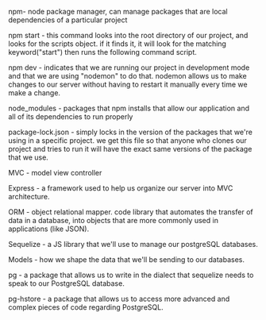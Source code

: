 npm- node package manager, can manage packages that are local dependencies of a particular project

npm start - this command looks into the root directory of our project, and looks for the scripts object.  if it finds it, it will look for the matching keyword("start") then runs the following command script.

npm dev - indicates that we are running our project in development mode and that we are using "nodemon" to do that. nodemon allows us to make changes to our server without having to restart it manually every time we make a change.

node_modules - packages that npm installs that allow our application and all of its dependencies to run properly

package-lock.json - simply locks in the version of the packages that we're using in a specific project. we get this file so that anyone who clones our project and tries to run it will have the exact same versions of the package that we use.

MVC - model view controller

Express - a framework used to help us organize our server into MVC architecture.

ORM - object relational mapper.  code library that automates the transfer of data in a database, into objects that are more commonly used in applications (like JSON).

Sequelize - a JS library that we'll use to manage our postgreSQL databases. 

Models - how we shape the data that we'll be sending to our databases.

pg - a package that allows us to write in the dialect that sequelize needs to speak to our PostgreSQL database.

pg-hstore - a package that allows us to access more advanced and complex pieces of code regarding PostgreSQL.

